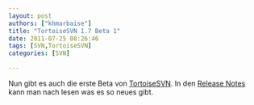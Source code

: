 ```yaml
---
layout: post
authors: ["khmarbaise"]
title: "TortoiseSVN 1.7 Beta 1"
date: 2011-07-25 08:26:46
tags: [SVN,TortoiseSVN]
categories: [SVN]

---
```

Nun gibt es auch die erste Beta von <a href="http://tortoisesvn.net">TortoiseSVN</a>. In den <a href="http://tortoisesvn.net/tsvn_1.7_releasenotes.html">Release Notes</a> kann man nach lesen was es so neues gibt.

